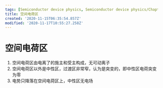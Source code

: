 ```yaml
---
tags: [Semiconductor device physics, Semiconductor device physics/Chapter 2]
title: 空间电荷区
created: '2020-11-15T06:35:54.857Z'
modified: '2020-11-17T10:55:27.258Z'
---
```


# 空间电荷区
1. 空间电荷区由电离了的施主和受主构成，无可动离子
2. 空间电荷区以外是中性区，过渡区非常窄，认为是突变的，即中性区电荷突变为零
3. 电势只降落在空间电荷区上，中性区无电场
